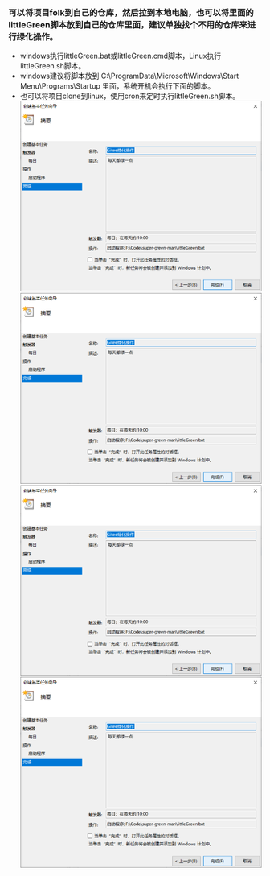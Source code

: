 ### 可以将项目folk到自己的仓库，然后拉到本地电脑，也可以将里面的littleGreen脚本放到自己的仓库里面，建议单独找个不用的仓库来进行绿化操作。
* windows执行littleGreen.bat或littleGreen.cmd脚本，Linux执行littleGreen.sh脚本。
* windows建议将脚本放到 C:\ProgramData\Microsoft\Windows\Start Menu\Programs\Startup 里面，系统开机会执行下面的脚本。
* 也可以将项目clone到linux，使用cron来定时执行littleGreen.sh脚本。
![输入图片说明](imgimage.png)
![输入图片说明](imgimage.png)
![输入图片说明](imgimage.png)
![输入图片说明](imgimage.png)